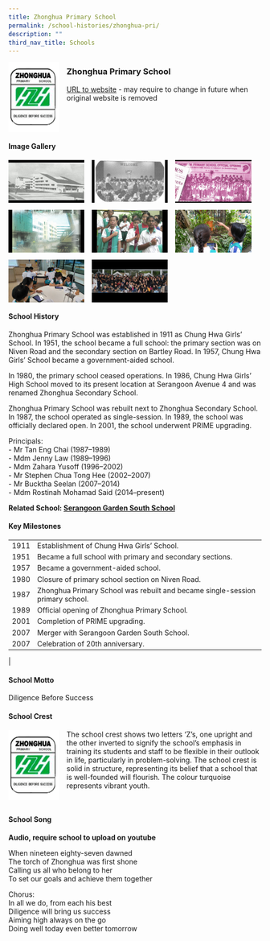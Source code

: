 ```yaml
---
title: Zhonghua Primary School
permalink: /school-histories/zhonghua-pri/
description: ""
third_nav_title: Schools
---
```

<img src="/images/zhonghuapri1.png" style="width:20%;margin-right:15px;" align = "left">

### **Zhonghua Primary School**
[URL to website](https://zhonghuapri.moe.edu.sg/) - may require to change in future when original website is removed

<br clear="left">

#### **Image Gallery**

<p><a href="https://staging.d1yxymztqoj7qn.amplifyapp.com/images/zhonghuapri2.jpg">  
<img src="/images/zhonghuapri2.jpg" style="width:30%;margin-right:15px;" align = "left">
</a></p>

<p><a href="https://staging.d1yxymztqoj7qn.amplifyapp.com/images/zhonghuapri3.jpg">  
<img src="/images/zhonghuapri3.jpg" style="width:30%;margin-right:15px;" align = "left">
</a></p>

<p><a href="https://staging.d1yxymztqoj7qn.amplifyapp.com/images/zhonghuapri4.jpg">  
<img src="/images/zhonghuapri4.jpg" style="width:30%;margin-right:15px;" align = "left">
</a></p>

<br clear="left">

<p><a href="https://staging.d1yxymztqoj7qn.amplifyapp.com/images/zhonghuapri5.jpg">  
<img src="/images/zhonghuapri5.jpg" style="width:30%;margin-right:15px;" align = "left">
</a></p>

<p><a href="https://staging.d1yxymztqoj7qn.amplifyapp.com/images/zhonghuapri6.jpg">  
<img src="/images/zhonghuapri6.jpg" style="width:30%;margin-right:15px;" align = "left">
</a></p>

<p><a href="https://staging.d1yxymztqoj7qn.amplifyapp.com/images/zhonghuapri7.jpg">  
<img src="/images/zhonghuapri7.jpg" style="width:30%;margin-right:15px;" align = "left">
</a></p>

<br clear="left">

<p><a href="https://staging.d1yxymztqoj7qn.amplifyapp.com/images/zhonghuapri8.jpg">  
<img src="/images/zhonghuapri8.jpg" style="width:30%;margin-right:15px;" align = "left">
</a></p>

<p><a href="https://staging.d1yxymztqoj7qn.amplifyapp.com/images/zhonghuapri9.jpg">  
<img src="/images/zhonghuapri9.jpg" style="width:30%;margin-right:15px;" align = "left">
</a></p>

<br clear="left">

#### **School History**
Zhonghua Primary School was established in 1911 as Chung Hwa Girls’ School. In 1951, the school became a full school: the primary section was on Niven Road and the secondary section on Bartley Road. In 1957, Chung Hwa Girls’ School became a government-aided school.

In 1980, the primary school ceased operations. In 1986, Chung Hwa Girls’ High School moved to its present location at Serangoon Avenue 4 and was renamed Zhonghua Secondary School.

Zhonghua Primary School was rebuilt next to Zhonghua Secondary School. In 1987, the school operated as single-session. In 1989, the school was officially declared open. In 2001, the school underwent PRIME upgrading.  

Principals:<br>
\- Mr Tan Eng Chai (1987–1989)<br>
\- Mdm Jenny Law (1989–1996)<br>
\- Mdm Zahara Yusoff (1996–2002)<br>
\- Mr Stephen Chua Tong Hee (2002–2007)<br>
\- Mr Bucktha Seelan (2007–2014)<br>
\- Mdm Rostinah Mohamad Said (2014–present)

**Related School: [Serangoon Garden South School](https://staging.d1yxymztqoj7qn.amplifyapp.com/school-histories/serangoon-garden-south-sch/)**

#### **Key Milestones**

|  |  |
|:---:|---|
| 1911 | Establishment of Chung Hwa Girls’ School. |
| 1951 | Became a full school with primary and secondary sections. |
| 1957 |  Became a government-aided school.|
| 1980 | Closure of primary school section on Niven Road. |
| 1987 | Zhonghua Primary School was rebuilt and became single-session primary school.  |
| 1989 | Official opening of Zhonghua Primary School. |
| 2001 | Completion of PRIME upgrading. |
| 2007 | Merger with Serangoon Garden South School. |
| 2007 | Celebration of 20th anniversary. |
|

#### **School Motto**
Diligence Before Success

#### **School Crest**
<img src="/images/zhonghuapri1.png" style="width:20%;margin-right:15px;" align = "left">

The school crest shows two letters ‘Z’s, one upright and the other inverted to signify the school’s emphasis in training its students and staff to be flexible in their outlook in life, particularly in problem-solving. The school crest is solid in structure, representing its belief that a school that is well-founded will flourish. The colour turquoise represents vibrant youth.

<br clear="left">

#### **School Song**
**Audio, require school to upload on youtube**

When nineteen eighty-seven dawned<br>
The torch of Zhonghua was first shone<br>
Calling us all who belong to her<br>
To set our goals and achieve them together

Chorus:<br>
In all we do, from each his best<br>
Diligence will bring us success<br>
Aiming high always on the go<br>
Doing well today even better tomorrow